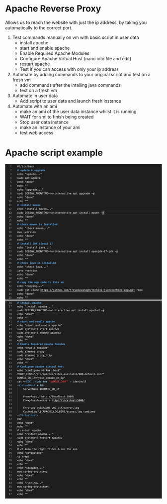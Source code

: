 # Apache Reverse Proxy

Allows us to reach the website with just the ip address, by taking you automatically to the correct port.

1. Test commands manually on vm with basic script in user data
   - install apache
   - start and enable apache
   - Enable Required Apache Modules
   - Configure Apache Virtual Host (nano into file and edit)
   - restart apache
   - Test if you can access with only your ip address
2. Automate by adding commands to your original script and test on a fresh vm
   - add commands after the intalling java commands
   - test on a fresh vm
3. Automate in user data
   - Add script to user data and launch fresh instance
4. Automate with an ami
   - make an ami of the user data instance whilst it is running
   - WAIT for smi to finish being created
   - Stop user data instance
   - make an instance of your ami
   - test web access

# Apache script example

![ascrip1](../ReadMeImages/ascrip1.png)
![ascrip1](../ReadMeImages/ascript2.png)
